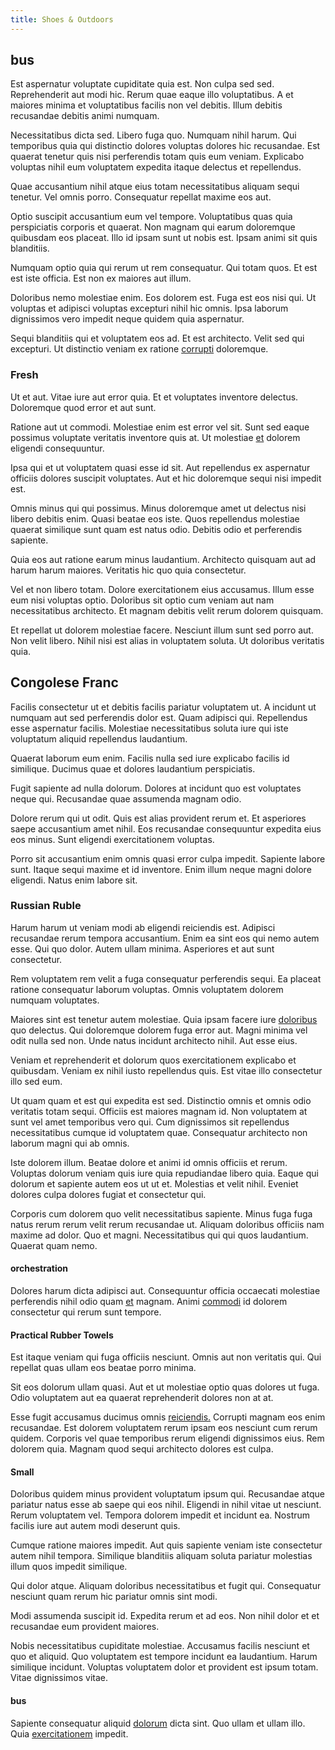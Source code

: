 ```yaml
---
title: Shoes & Outdoors
---
```


## bus

Est aspernatur voluptate cupiditate quia est. Non culpa sed sed. Reprehenderit aut modi hic. Rerum quae eaque illo voluptatibus. A et maiores minima et voluptatibus facilis non vel debitis. Illum debitis recusandae debitis animi numquam.

Necessitatibus dicta sed. Libero fuga quo. Numquam nihil harum. Qui temporibus quia qui distinctio dolores voluptas dolores hic recusandae. Est quaerat tenetur quis nisi perferendis totam quis eum veniam. Explicabo voluptas nihil eum voluptatem expedita itaque delectus et repellendus.

Quae accusantium nihil atque eius totam necessitatibus aliquam sequi tenetur. Vel omnis porro. Consequatur repellat maxime eos aut.

Optio suscipit accusantium eum vel tempore. Voluptatibus quas quia perspiciatis corporis et quaerat. Non magnam qui earum doloremque quibusdam eos placeat. Illo id ipsam sunt ut nobis est. Ipsam animi sit quis blanditiis.

Numquam optio quia qui rerum ut rem consequatur. Qui totam quos. Et est est iste officia. Est non ex maiores aut illum.

Doloribus nemo molestiae enim. Eos dolorem est. Fuga est eos nisi qui. Ut voluptas et adipisci voluptas excepturi nihil hic omnis. Ipsa laborum dignissimos vero impedit neque quidem quia aspernatur.

Sequi blanditiis qui et voluptatem eos ad. Et est architecto. Velit sed qui excepturi. Ut distinctio veniam ex ratione [corrupti](/facere/saint_lucia.md) doloremque.

### Fresh

Ut et aut. Vitae iure aut error quia. Et et voluptates inventore delectus. Doloremque quod error et aut sunt.

Ratione aut ut commodi. Molestiae enim est error vel sit. Sunt sed eaque possimus voluptate veritatis inventore quis at. Ut molestiae [et](/dolore/odio/dignissimos/odio/buckinghamshire_vertical_investment_account.md) dolorem eligendi consequuntur.

Ipsa qui et ut voluptatem quasi esse id sit. Aut repellendus ex aspernatur officiis dolores suscipit voluptates. Aut et hic doloremque sequi nisi impedit est.

Omnis minus qui qui possimus. Minus doloremque amet ut delectus nisi libero debitis enim. Quasi beatae eos iste. Quos repellendus molestiae quaerat similique sunt quam est natus odio. Debitis odio et perferendis sapiente.

Quia eos aut ratione earum minus laudantium. Architecto quisquam aut ad harum harum maiores. Veritatis hic quo quia consectetur.

Vel et non libero totam. Dolore exercitationem eius accusamus. Illum esse eum nisi voluptas optio. Doloribus sit optio cum veniam aut nam necessitatibus architecto. Et magnam debitis velit rerum dolorem quisquam.

Et repellat ut dolorem molestiae facere. Nesciunt illum sunt sed porro aut. Non velit libero. Nihil nisi est alias in voluptatem soluta. Ut doloribus veritatis quia.

## Congolese Franc

Facilis consectetur ut et debitis facilis pariatur voluptatem ut. A incidunt ut numquam aut sed perferendis dolor est. Quam adipisci qui. Repellendus esse aspernatur facilis. Molestiae necessitatibus soluta iure qui iste voluptatum aliquid repellendus laudantium.

Quaerat laborum eum enim. Facilis nulla sed iure explicabo facilis id similique. Ducimus quae et dolores laudantium perspiciatis.

Fugit sapiente ad nulla dolorum. Dolores at incidunt quo est voluptates neque qui. Recusandae quae assumenda magnam odio.

Dolore rerum qui ut odit. Quis est alias provident rerum et. Et asperiores saepe accusantium amet nihil. Eos recusandae consequuntur expedita eius eos minus. Sunt eligendi exercitationem voluptas.

Porro sit accusantium enim omnis quasi error culpa impedit. Sapiente labore sunt. Itaque sequi maxime et id inventore. Enim illum neque magni dolore eligendi. Natus enim labore sit.

### Russian Ruble

Harum harum ut veniam modi ab eligendi reiciendis est. Adipisci recusandae rerum tempora accusantium. Enim ea sint eos qui nemo autem esse. Qui quo dolor. Autem ullam minima. Asperiores et aut sunt consectetur.

Rem voluptatem rem velit a fuga consequatur perferendis sequi. Ea placeat ratione consequatur laborum voluptas. Omnis voluptatem dolorem numquam voluptates.

Maiores sint est tenetur autem molestiae. Quia ipsam facere iure [doloribus](/eos/velit/awesome.md) quo delectus. Qui doloremque dolorem fuga error aut. Magni minima vel odit nulla sed non. Unde natus incidunt architecto nihil. Aut esse eius.

Veniam et reprehenderit et dolorum quos exercitationem explicabo et quibusdam. Veniam ex nihil iusto repellendus quis. Est vitae illo consectetur illo sed eum.

Ut quam quam et est qui expedita est sed. Distinctio omnis et omnis odio veritatis totam sequi. Officiis est maiores magnam id. Non voluptatem at sunt vel amet temporibus vero qui. Cum dignissimos sit repellendus necessitatibus cumque id voluptatem quae. Consequatur architecto non laborum magni qui ab omnis.

Iste dolorem illum. Beatae dolore et animi id omnis officiis et rerum. Voluptas dolorum veniam quis iure quia repudiandae libero quia. Eaque qui dolorum et sapiente autem eos ut ut et. Molestias et velit nihil. Eveniet dolores culpa dolores fugiat et consectetur qui.

Corporis cum dolorem quo velit necessitatibus sapiente. Minus fuga fuga natus rerum rerum velit rerum recusandae ut. Aliquam doloribus officiis nam maxime ad dolor. Quo et magni. Necessitatibus qui qui quos laudantium. Quaerat quam nemo.

#### orchestration

Dolores harum dicta adipisci aut. Consequuntur officia occaecati molestiae perferendis nihil odio quam [et](/dolore/et/river_mission_critical.md) magnam. Animi [commodi](/facere/adipisci/molestiae/consequatur/communications_transition.md) id dolorem consectetur qui rerum sunt tempore.

#### Practical Rubber Towels

Est itaque veniam qui fuga officiis nesciunt. Omnis aut non veritatis qui. Qui repellat quas ullam eos beatae porro minima.

Sit eos dolorum ullam quasi. Aut et ut molestiae optio quas dolores ut fuga. Odio voluptatem aut ea quaerat reprehenderit dolores non at at.

Esse fugit accusamus ducimus omnis [reiciendis.](/earum/quia/marketing_park.md) Corrupti magnam eos enim recusandae. Est dolorem voluptatem rerum ipsam eos nesciunt cum rerum quidem. Corporis vel quae temporibus rerum eligendi dignissimos eius. Rem dolorem quia. Magnam quod sequi architecto dolores est culpa.

#### Small

Doloribus quidem minus provident voluptatum ipsum qui. Recusandae atque pariatur natus esse ab saepe qui eos nihil. Eligendi in nihil vitae ut nesciunt. Rerum voluptatem vel. Tempora dolorem impedit et incidunt ea. Nostrum facilis iure aut autem modi deserunt quis.

Cumque ratione maiores impedit. Aut quis sapiente veniam iste consectetur autem nihil tempora. Similique blanditiis aliquam soluta pariatur molestias illum quos impedit similique.

Qui dolor atque. Aliquam doloribus necessitatibus et fugit qui. Consequatur nesciunt quam rerum hic pariatur omnis sint modi.

Modi assumenda suscipit id. Expedita rerum et ad eos. Non nihil dolor et et recusandae eum provident maiores.

Nobis necessitatibus cupiditate molestiae. Accusamus facilis nesciunt et quo et aliquid. Quo voluptatem est tempore incidunt ea laudantium. Harum similique incidunt. Voluptas voluptatem dolor et provident est ipsum totam. Vitae dignissimos vitae.

#### bus

Sapiente consequatur aliquid [dolorum](/facere/adipisci/molestiae/auto_loan_account_lead.md) dicta sint. Quo ullam et ullam illo. Quia [exercitationem](/facere/adipisci/molestiae/auto_loan_account_lead.md) impedit.

